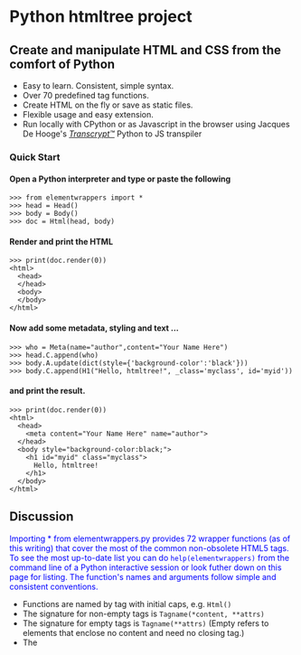 # Python htmltree project

## Create and manipulate HTML and CSS from the comfort of Python
  * Easy to learn. Consistent, simple syntax.
  * Over 70 predefined tag functions.
  * Create HTML on the fly or save as static files.
  * Flexible usage and easy extension. 
  * Run locally with CPython or as Javascript in the browser using Jacques De Hooge's [*Transcrypt™*](https://transcrypt.org/) Python to JS transpiler

### Quick Start
#### Open a Python interpreter and type or paste the following
```
>>> from elementwrappers import *
>>> head = Head()
>>> body = Body()
>>> doc = Html(head, body)
```
#### Render and print the HTML
```
>>> print(doc.render(0))
<html>
  <head>
  </head>
  <body>
  </body>
</html>
```
#### Now add some metadata, styling and text ...
```
>>> who = Meta(name="author",content="Your Name Here")
>>> head.C.append(who)
>>> body.A.update(dict(style={'background-color':'black'}))
>>> body.C.append(H1("Hello, htmltree!", _class='myclass', id='myid'))
```
#### and print the result.
```
>>> print(doc.render(0))
<html>
  <head>
    <meta content="Your Name Here" name="author">
  </head>
  <body style="background-color:black;">
    <h1 id="myid" class="myclass">
      Hello, htmltree!
    </h1>
  </body>
</html>
```
## Discussion
Importing * from elementwrappers.py provides 72 wrapper functions (as of this writing) that cover the most of the common non-obsolete HTML5 tags.  To see the most up-to-date list you can do `help(elementwrappers)` from the command line of a Python interactive session or look futher down on this page for listing. The function's names and arguments follow simple and consistent conventions.

- Functions are named by tag with initial caps, e.g. `Html()`
- The signature for non-empty tags is `Tagname(*content, **attrs)`
- The signature for empty tags is `Tagname(**attrs)` (Empty refers to elements that enclose no content and need no closing tag.)
- The <style> tag is the only exception. It's signature is `Style(**content)`.  This is done to reduce (but alas not completely eliminate) the need for quoting the selectors in CSS rulesets.
- If you need to set attrs on a style element, do it in a secondary call as shown in the doctest below.
```
          >>> style = Style(body=dict(margin='4px'), p={'color':'blue'})
          >>> style.A.update({'type':'text/css'})
          >>> style.render()
          '<style type="text/css">body { margin:4px; } p { color:blue; }</style>' 
```
The design pattern for `htmltree` is "as simple as possible but not simpler." Using built-in Python objects, dicts and lists, means that all the familiar methods of those objects are available when manipulating trees of Elements. Notice, for instance, the use of `update` and `append` in the Quick start examples. 
```
>>> body.A.update(dict(style={'background-color':'black'}))
>>> body.C.append(H1("Hello, htmltree!", _class='myclass', id='myid'))
```
But wait a minute! What are 'body.A' and 'body.C'? Read on ...

### Public members
You can access and modify the attributes and content of an Element `el` as `el.A` and `el.C` respectively. The tagname is also available as `el.T` though this is generally not so useful as the other two. 

The attribute member, `el.A` is an ordinary Python dictionary containing whatever keyword arguments were passed when the element was created. You can modify it with `update()` as shown in the Quick Start example or use any of the other dictionary methods on it. You can also replace it entirely with any dict-like object that has an `items()` method that behaves like dict.items()

The content member, `el.C` is normally a Python list. It contains all the stuff that gets rendered between the closing and ending tags of an element. The list may hold an arbitrary mix of strings, ints, float, and objects. In normal usage, the objects are of type `htmltree.Element`. This is the element type returned by all the functions in elementwrappers.py. You can use all the normal Python list methods (append, insert, etc) to manipulate the list.

(If you insert objects (other than those listed above), they should have a `render(indent=-1)` method that returns valid HTML with the same indentation conventions as the htmltree.Element.render method described in the next section.)

### Rendering
The render method emits HMTL. In the examples above, we've called it as doc.render(0) to display the entire document tree in indented form. Calling it with no arguments emits the HTML as a single line with no breaks or spaces. Values > 0 increase the indentations by 2 spaces * the value.
```
>>> print(head.render())
<head><meta name="author" content="Your Name Here"/></head>

>>> print(head.render(0))

<head>
  <meta name="author" content="Your Name Here"/>
</head>

>>> print(head.render(1))

  <head>
    <meta name="author" content="Your Name Here"/>
  </head>
```


## Using and extending

In the Quick Start example, we created elements and assigned them to variables so we could alter their content later. However, we could also have created the example by writing it out all at once.

```
doc = Html(
        Head(
          Meta(name="author",content="Your Name Here")),
         Body(
           H1("Hello, htmltree!",
               id="myid", _class="myclass")))
```
That's short and clean and renders exactly the same html, but sacrifices ease of alteration later in the execution. Your choices should come down to whether you're creating static html or dynamic content based on information that's not available until run time.

### Rolling your own
The simplest possible extension is wrapping a frequently used tag to save a little typing. This is already done for you for all the wrapper functions in elementwrappers.py. But if you need something that's not defined it only takes two lines of code (not counting the import).
```
from htmltree import KWElement
def Foo(*content, **attrs):
    return KWElement('foo', *content, **wrappers)
```
For an empty tag element, omit the content arg and pass None to KWElement().
```
def Bar(**attrs):
    return KWElement('bar', None, **attrs)
```

### Bundling
Wrapping commonly used fragments in a function can be useful, e.g. 
```
def docheadbody():
    head = Head()
    body = Body()
    doc = Html(head, body)
    return doc, head, body
    
>>> doc, head, body = docheadbody()
```

### Looping
Python loops simplify the creation of many similar elements.
```
for id in ('one', 'two', 'three'):
     attrs = dict(id=id)
     content = "Help! I'm trapped in div {}.".format(id)
     body.C.append(Div(attrs, content))
    
>>> print(body.render(0))
<body>
  <div>
    {'id': 'one'}
    Help! I'm trapped in div one.
  </div>
  <div>
    {'id': 'two'}
    Help! I'm trapped in div two.
  </div>
  <div>
    {'id': 'three'}
    Help! I'm trapped in div three.
  </div>
</body>

```
### Use with [*Transcrypt™*](https://transcrypt.org/)
This project was designed from the ground up to be compatible with Transcrypt to help provide a pure Python development environment  for HTML/CSS on both sides of the client/server divide. You'll want to arrange for the two files (htmltree.py and elementwrapper.py) to be in the same directory as any other python files to be transpiled as part of your project. That's a current limitation of Transcrypt. It's on the list of issues at the Transcrypt repo and the author, Jacques de Hooge, has it on his list of upcoming enhancements. 

Other than that, all the functions should work the same as under CPython. If not, please file an issue so I can fix it!

#### A small gotcha
Did you notice the underscore in `H1("Hello, htmltree!", _class='myclass', id='myid')`? That's because `class` is a Python reserved word.  Prefixing it with an underscore avoids a syntax error. Class is the most common problem but you might also run into it with `for` as a label attribute. 

To help deal with this, the render() function strips off leading and trailing underscores in attribute names. It also replaces internal underscores in attribute names with dashes. That avoids the problem of Python trying to interpret ` ... data-role="magic"` as a subtraction expression. Use ```data_role="magic"``` instead.


## List of wrapper functions
```
>>> grep def elementwrappers.py
def Html(*content, **attrs):
def Head(*content, **attrs):
def Body(*content, **attrs):
def Link(**attrs):
def Meta(**attrs):
def Title(*content, **attrs):
def Style(**content):
def H1(*content, **attrs):
def H2(*content, **attrs):
def H3(*content, **attrs):
def H4(*content, **attrs):
def H5(*content, **attrs):
def H6(*content, **attrs):
def Blockquote(*content, **attrs):
def Div(*content, **attrs):
def Hr(**attrs):
def Li(*content, **attrs):
def Ol(*content, **attrs):
def P(*content, **attrs):
def Pre(*content, **attrs):
def Ul(*content, **attrs):
def A(*content, **attrs):
def B(*content, **attrs):
def Br(**attrs):
def Cite(*content, **attrs):
def Code(*content, **attrs):
def Em(*content, **attrs):
def I(*content, **attrs):
def S(*content, **attrs):
def Samp(*content, **attrs):
def Small(*content, **attrs):
def Span(*content, **attrs):
def Strong(*content, **attrs):
def Sub(*content, **attrs):
def Sup(*content, **attrs):
def U(*content, **attrs):
def Area(**attrs):
def Audio(*content, **attrs):
def Img(**attrs):
def Map(*content, **attrs):
def Track(**attrs):
def Video(*content, **attrs):
def Embed(**attrs):
def Object(*content, **attrs):
def Param(**attrs):
def Source(**attrs):
def Canvas(*content, **attrs):
def Noscript(*content, **attrs):
def Script(*content, **attrs):
def Caption(*content, **attrs):
def Col(**attrs):
def Table(*content, **attrs):
def Tbody(*content, **attrs):
def Td(*content, **attrs):
def Tfoot(*content, **attrs):
def Th(*content, **attrs):
def Thead(*content, **attrs):
def Tr(*content, **attrs):
def Button(*content, **attrs):
def Datalist(*content, **attrs):
def Fieldset(*content, **attrs):
def Form(*content, **attrs):
def Input(**attrs):
def Label(*content, **attrs):
def Legend(*content, **attrs):
def Meter(*content, **attrs):
def Optgroup(*content, **attrs):
def Option(*content, **attrs):
def Output(*content, **attrs):
def Progress(*content, **attrs):
def Select(*content, **attrs):
def Textarea(*content, **attrs):
```


